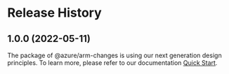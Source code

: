 # Release History
    
## 1.0.0 (2022-05-11)

The package of @azure/arm-changes is using our next generation design principles. To learn more, please refer to our documentation [Quick Start](https://aka.ms/js-track2-quickstart).
